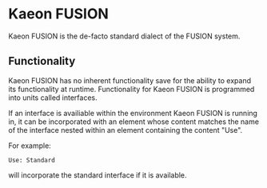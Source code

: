 # Kaeon FUSION

Kaeon FUSION is the de-facto standard dialect of the FUSION system.

## Functionality

Kaeon FUSION has no inherent functionality save for the ability to expand its functionality at runtime.
Functionality for Kaeon FUSION is programmed into units called interfaces.

If an interface is availiable within the environment Kaeon FUSION is running in,
it can be incorporated with an element whose content matches the name of the interface nested within an element containing the content "Use".

For example:

    Use: Standard

will incorporate the standard interface if it is available.